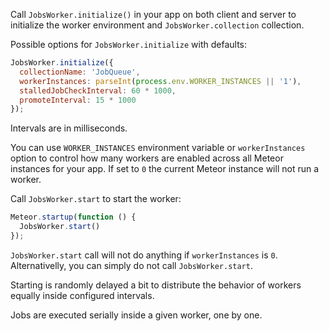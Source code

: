 Call `JobsWorker.initialize()` in your app on both client and server to initialize the worker environment and
`JobsWorker.collection` collection.

Possible options for `JobsWorker.initialize` with defaults:

```javascript
JobsWorker.initialize({
  collectionName: 'JobQueue',
  workerInstances: parseInt(process.env.WORKER_INSTANCES || '1'),
  stalledJobCheckInterval: 60 * 1000,
  promoteInterval: 15 * 1000
});
```

Intervals are in milliseconds.

You can use `WORKER_INSTANCES` environment variable or `workerInstances` option to control how many workers are enabled
across all Meteor instances for your app. If set to `0` the current Meteor instance will not run a worker.

Call `JobsWorker.start` to start the worker:

```javascript
Meteor.startup(function () {
  JobsWorker.start()
});
```

`JobsWorker.start` call will not do anything if `workerInstances` is `0`. Alternativelly, you can simply do not call
`JobsWorker.start`.

Starting is randomly delayed a bit to distribute the behavior of workers equally inside configured intervals.

Jobs are executed serially inside a given worker, one by one.
